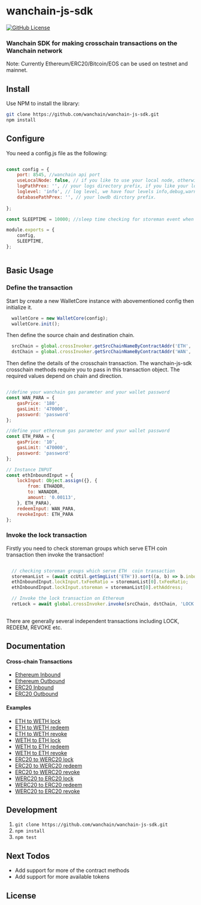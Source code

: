 # wanchain-js-sdk

[![GitHub License][license]][license-url]

### Wanchain SDK for making crosschain transactions on the Wanchain network

Note: Currently Ethereum/ERC20/Bitcoin/EOS can be used on testnet and mainnet.

## Install

Use NPM to install the library:

```bash
git clone https://github.com/wanchain/wanchain-js-sdk.git
npm install
```

## Configure

You need a config.js file as the following:

```javascript

const config = {
    port: 8545, //wanchain api port
    useLocalNode: false, // if you like to use your local node, otherwise please set to false
    logPathPrex: '', // your logs directory prefix, if you like your logs file under current directory just leave it blank.
    loglevel: 'info', // log level, we have four levels info,debug,warn and error.
    databasePathPrex: '', // your lowdb dirctory prefix.
    
};

const SLEEPTIME = 10000; //sleep time checking for storeman event when redeem

module.exports = {
    config,
    SLEEPTIME,
};



```

## Basic Usage

### Define the transaction

Start by create a new WalletCore instance with abovementioned config then initialize it.

```javascript
  walletCore = new WalletCore(config);
  walletCore.init();
```
Then define the source chain and destination chain.

```javascript
  srcChain = global.crossInvoker.getSrcChainNameByContractAddr('ETH', 'ETH');
  dstChain = global.crossInvoker.getSrcChainNameByContractAddr('WAN', 'WAN');
```

Then define the details of the crosschain transaction. The wanchain-js-sdk
crosschain methods require you to pass in this transaction object. The required
values depend on chain and direction.

```javascript

//define your wanchain gas parameter and your wallet password
const WAN_PARA = {
    gasPrice: '180',
    gasLimit: '470000',
    password: 'password'
};

//define your ethereum gas parameter and your wallet password
const ETH_PARA = {
    gasPrice: '10',
    gasLimit: '470000',
    password: 'password'
};

// Instance INPUT
const ethInboundInput = {
    lockInput: Object.assign({}, {
        from: ETHADDR,
        to: WANADDR,
        amount: '0.00113',
    }, ETH_PARA),
    redeemInput: WAN_PARA,
    revokeInput: ETH_PARA
};


```

### Invoke the lock transaction

Firstly you need to check storeman groups which serve ETH  coin transaction
then invoke the transaction!

```javascript

  // checking storeman groups which serve ETH  coin transaction
  storemanList = (await ccUtil.getSmgList('ETH')).sort((a, b) => b.inboundQuota - a.inboundQuota);
  ethInboundInput.lockInput.txFeeRatio = storemanList[0].txFeeRatio;
  ethInboundInput.lockInput.storeman = storemanList[0].ethAddress;

  // Invoke the lock transaction on Ethereum
  retLock = await global.crossInvoker.invoke(srcChain, dstChain, 'LOCK', ethInboundInput.lockInput);
    

```


There are generally several independent transactions including LOCK, REDEEM, REVOKE etc.

## Documentation

#### Cross-chain Transactions
- [Ethereum Inbound](docs/eth-inbound.md)
- [Ethereum Outbound](docs/eth-outbound.md)
- [ERC20 Inbound](docs/erc20-inbound.md)
- [ERC20 Outbound](docs/erc20-outbound.md)

#### Examples

- [ETH to WETH lock](examples/eth2weth-lock.js)
- [ETH to WETH redeem](examples/eth2weth-redeem.js)
- [ETH to WETH revoke](examples/eth2weth-revoke.js)
- [WETH to ETH lock](examples/weth2eth-lock.js)
- [WETH to ETH redeem](examples/weth2eth-redeem.js)
- [WETH to ETH revoke](examples/weth2eth-revoke.js)
- [ERC20 to WERC20 lock](examples/erc20tk2werc20tk-lock.js)
- [ERC20 to WERC20 redeem](examples/erc20tk2werc20tk-redeem.js)
- [ERC20 to WERC20 revoke](examples/erc20tk2werc20tk-revoke.js)
- [WERC20 to ERC20 lock](examples/werc20tk2erc20tk-lock.js)
- [WERC20 to ERC20 redeem](examples/werc20tk2erc20tk-redeem.js)
- [WERC20 to ERC20 revoke](examples/werc20tk2erc20tk-revoke.js)
## Development

1. `git clone https://github.com/wanchain/wanchain-js-sdk.git`
2. `npm install`
3. `npm test`

## Next Todos
- Add support for more of the contract methods
- Add support for more available tokens

## License

[license]: https://img.shields.io/badge/license-GNUGPL3-blue.svg
[license-url]: https://github.com/wanchain/wanchain-js-sdk/blob/master/LICENSE
